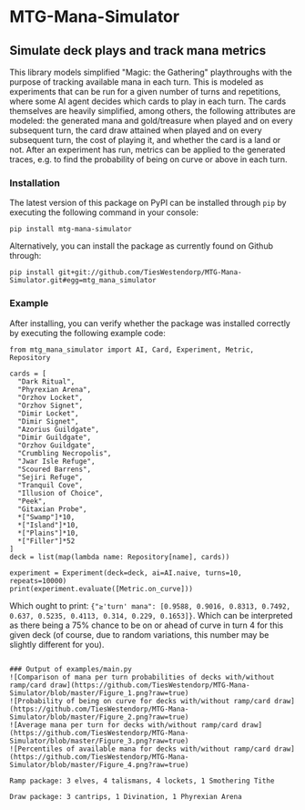 # MTG-Mana-Simulator
## Simulate deck plays and track mana metrics

This library models simplified "Magic: the Gathering" playthroughs with the purpose of tracking available mana in each turn. This is modeled as experiments that can be run for a given number of turns and repetitions, where some AI agent decides which cards to play in each turn. The cards themselves are heavily simplified, among others, the following attributes are modeled: the generated mana and gold/treasure when played and on every subsequent turn, the card draw attained when played and on every subsequent turn, the cost of playing it, and whether the card is a land or not. After an experiment has run, metrics can be applied to the generated traces, e.g. to find the probability of being on curve or above in each turn.

### Installation

The latest version of this package on PyPI can be installed through `pip` by executing the following command in your console:
```
pip install mtg-mana-simulator
```
Alternatively, you can install the package as currently found on Github through:
```
pip install git+git://github.com/TiesWestendorp/MTG-Mana-Simulator.git#egg=mtg_mana_simulator
```

### Example
After installing, you can verify whether the package was installed correctly by executing the following example code:
```
from mtg_mana_simulator import AI, Card, Experiment, Metric, Repository

cards = [
  "Dark Ritual",
  "Phyrexian Arena",
  "Orzhov Locket",
  "Orzhov Signet",
  "Dimir Locket",
  "Dimir Signet",
  "Azorius Guildgate",
  "Dimir Guildgate",
  "Orzhov Guildgate",
  "Crumbling Necropolis",
  "Jwar Isle Refuge",
  "Scoured Barrens",
  "Sejiri Refuge",
  "Tranquil Cove",
  "Illusion of Choice",
  "Peek",
  "Gitaxian Probe",
  *["Swamp"]*10,
  *["Island"]*10,
  *["Plains"]*10,
  *["Filler"]*52
]
deck = list(map(lambda name: Repository[name], cards))

experiment = Experiment(deck=deck, ai=AI.naive, turns=10, repeats=10000)
print(experiment.evaluate([Metric.on_curve]))
```
Which ought to print: `{"≥'turn' mana": [0.9588, 0.9016, 0.8313, 0.7492, 0.637, 0.5235, 0.4113, 0.314, 0.229, 0.1653]}`. Which can be interpreted as there being a 75% chance to be on or ahead of curve in turn 4 for this given deck (of course, due to random variations, this number may be slightly different for you).
```

### Output of examples/main.py
![Comparison of mana per turn probabilities of decks with/without ramp/card draw](https://github.com/TiesWestendorp/MTG-Mana-Simulator/blob/master/Figure_1.png?raw=true)
![Probability of being on curve for decks with/without ramp/card draw](https://github.com/TiesWestendorp/MTG-Mana-Simulator/blob/master/Figure_2.png?raw=true)
![Average mana per turn for decks with/without ramp/card draw](https://github.com/TiesWestendorp/MTG-Mana-Simulator/blob/master/Figure_3.png?raw=true)
![Percentiles of available mana for decks with/without ramp/card draw](https://github.com/TiesWestendorp/MTG-Mana-Simulator/blob/master/Figure_4.png?raw=true)

Ramp package: 3 elves, 4 talismans, 4 lockets, 1 Smothering Tithe

Draw package: 3 cantrips, 1 Divination, 1 Phyrexian Arena
